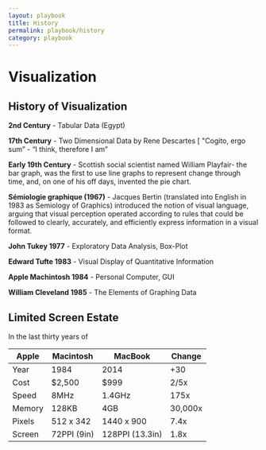 ```yaml
---
layout: playbook
title: History
permalink: playbook/history
category: playbook
---
```


# Visualization

## History of Visualization 

**2nd Century** - Tabular Data (Egypt)

**17th Century** - Two Dimensional Data by Rene Descartes [ "Cogito, ergo sum” - “I think, therefore I am”

**Early 19th Century** - Scottish social scientist named William Playfair- the bar graph, was the first to use line graphs to represent change through time, and, on one of his off days, invented the pie chart. 

**Sémiologie graphique (1967)** - Jacques Bertin (translated into English in 1983 as Semiology of Graphics) introduced the notion of visual language, arguing that visual perception operated according to rules that could be followed to clearly, accurately, and efficiently express information in a visual format.

**John Tukey 1977** - Exploratory Data Analysis, Box-Plot

**Edward Tufte 1983** - Visual Display of Quantitative Information

**Apple Machintosh 1984** - Personal Computer, GUI

**William Cleveland 1985** - The Elements of Graphing Data


## Limited Screen Estate 

In the last thirty years of

| Apple  		| Macintosh			| MacBook       	| Change  |
| --------- | ------------- | --------------  |-------- |
| Year			| 1984					| 2014		      	| +30  	  |
| Cost			| $2,500				| $999		      	| 2/5x 	  |
| Speed			| 8MHz					| 1.4GHz	      	| 175x    |
| Memory		| 128KB					| 4GB		          | 30,000x |
| Pixels  	| 512 x 342   	|	1440 x 900      | 7.4x    |
| Screen  	| 72PPI (9in)		| 128PPI (13.3in)	| 1.8x    |

